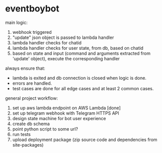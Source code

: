 # eventboybot

main logic:
1. webhook triggered
2. "update" json object is passed to lambda handler
3. lambda handler checks for chatid
4. lambda handler checks for user state, from db, based on chatid
5. based on state and input (command and arguments extracted from 'update' object), execute the corresponding handler

always ensure that:
- lambda is exited and db connection is closed when logic is done.
- errors are handled.
- test cases are done for all edge cases and at least 2 common cases.

general project workflow:
1. set up aws lambda endpoint on AWS Lambda [done]
2. set up telegram webhook with Telegram HTTPS API
3. design state machine for bot user experience
4. create db schema
5. point python script to some url?
6. run tests
7. upload deployment package (zip source code and dependencies from site-packages)